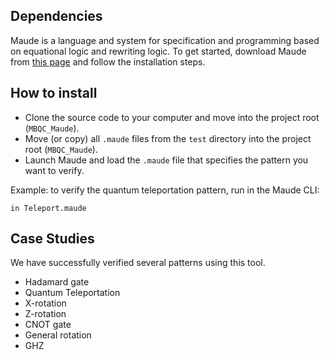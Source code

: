 ## Dependencies
Maude is a language and system for specification and programming based on equational logic and rewriting logic. To get started, download Maude from [this page](https://maude.cs.illinois.edu/w/index.php/The_Maude_System) and follow the installation steps.

## How to install
- Clone the source code to your computer and move into the project root (`MBQC_Maude`).
- Move (or copy) all `.maude` files from the `test` directory into the project root (`MBQC_Maude`).
- Launch Maude and load the `.maude` file that specifies the pattern you want to verify.

Example: to verify the quantum teleportation pattern, run in the Maude CLI:
```
in Teleport.maude
```

## Case Studies
We have successfully verified several patterns using this tool.

- Hadamard gate
- Quantum Teleportation
- X-rotation
- Z-rotation
- CNOT gate
- General rotation
- GHZ
